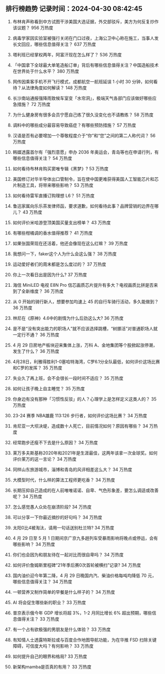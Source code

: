 
## 排行榜趋势 记录时间：2024-04-30 08:42:45
  
  1. 布林肯声称看到中方试图干涉美国大选证据，外交部驳斥，美方为何反复炒作该议题？ 956 万热度
    
  2. 病毒学家因实验室被强行关闭在门口过夜，上海公卫中心称在施工，当事人发长文回应，哪些信息值得关注？ 637 万热度
    
  3. 塔利班已经掌权两年，阿富汗现在怎么样了？ 536 万热度
    
  4. 「中国拿下全球最大单笔造船订单」背后有哪些信息值得关注？中国造船技术在世界处于什么水平？ 380 万热度
    
  5. 网传因乘客手机不开飞行模式，成都航空一航班延误 1 小时 30 分钟，如何看待？从法律角度如何解读？ 148 万热度
    
  6. 长沙南站通报强降雨致候车室变「水帘洞」，极端天气各部门应该做好哪些应急措施？ 72 万热度
    
  7. 为什么健身房有很多会员宁愿自己练了很久没变化也不请教练？ 58 万热度
    
  8. 调料中的哪些成分最容易导致癌症？有哪些预防措施？ 57 万热度
    
  9. 汉语是否有必要增加一个尊敬程度介于“你”和“您”之间的第二人称代词？ 56 万热度
    
  10. 韩媒透露首尔有「强烈意愿」申办 2036 年奥运会，青岛等也在申请行列，有哪些信息值得关注？ 54 万热度
    
  11. 如何看待布林肯购买窦唯专辑《黑梦》? 53 万热度
    
  12. 美国修订对华半导体出口管制令，旨在使中国更难获得美国人工智能芯片和芯片制造工具，将带来哪些影响？ 53 万热度
    
  13. 如何看待雷军直播订购理想 L6？ 51 万热度
    
  14. 鲁迅家属向乐乐茶发律师函，要求道歉，如何看待此事？品牌营销的边界在哪儿？ 43 万热度
    
  15. 如何评价米哈游登顶美国买量支出榜单？ 43 万热度
    
  16. 有哪些柑橘调的香水值得推荐？ 41 万热度
    
  17. 如果张国荣现在还活着，他还会像现在这么红嘛？ 39 万热度
    
  18. 我想问一下，faker这个人为什么会这么强？ 38 万热度
    
  19. 运动爱好者们的周末都是怎么度过的？ 37 万热度
    
  20. 你上一次看日出是因为什么? 37 万热度
    
  21. 海信 MiniLED 电视 E8N Pro 信芯画质芯片提升有多大？电视画质比拼是否来到了全新维度？ 36 万热度
    
  22. 从 0 开始的骑行新人，想要参加均速上 45 的自行车骑行活动，多久能做到？ 36 万热度
    
  23. 林尼在《原神》4.6中的剧情为什么后劲这么大? 36 万热度
    
  24. 是不是“没有突出能力的职场人”就不应该选择跳槽，“树挪活”对普通职场人就一定行不通？ 36 万热度
    
  25. 4 月 29 日房地产板块迎来集体上涨，万科 A、金地集团等个股掀起涨停潮，发生了什么？ 36 万热度
    
  26. 4月28日，利雅得胜利1-0塞哈特海湾，C罗6.1分全队最低，如何评价这场比赛和C罗的发挥？ 35 万热度
    
  27. 失业久了再上班，会不会很长一段时间不适应？ 35 万热度
    
  28. 如何让孩子晚上自主睡觉？ 35 万热度
    
  29. 你身边有没有那种「习惯性反驳」的人？心理学上是怎样定义这类人的？ 35 万热度
    
  30. 23-24 赛季 NBA雄鹿 113:126 步行者，如何评价这场比赛？ 34 万热度
    
  31. 肯尼亚一大坝决堤，造成数十人死亡，目前情况如何？原因有哪些？ 34 万热度
    
  32. 经常跑步还瘦不下去是什么原因？ 34 万热度
    
  33. 莱万多夫斯基称2020年和2021年是生涯最佳，这两年该拿一次金球奖。如何评价莱万的这一言论？ 34 万热度
    
  34. 同样山东旅游城市，淄博和青岛的风评相差这么大？ 34 万热度
    
  35. 大模型时代，什么样的算法工程师更吃香？ 34 万热度
    
  36. 长期压抑自己造成的在人前唯唯诺诺、自卑、气色形象差，要怎么调适或改善呢？ 34 万热度
    
  37. 怎么感觉愚人众处在崩溃阶段? 34 万热度
    
  38. 可以分享一下你最近摘抄的好句吗？ 34 万热度
    
  39. 太阳0比4被淘汰，请用一句话送别杜兰特? 34 万热度
    
  40. 4 月 29 日至 5 月 1 日期间京广京九多趟列车受暴雨影响将晚点或停运，会有哪些影响？ 34 万热度
    
  41. 你们也会因为和朋友待在一起对比而很自卑吗？ 34 万热度
    
  42. 如何评价詹姆斯里程碑“21年季后赛0次首轮被横扫”记录? 34 万热度
    
  43. 国内油价迎今年第二降，4 月 29 日晚国内汽、柴油价格每吨均降低 70 元，哪些信息值得关注？ 34 万热度
    
  44. 一顿营养又制作简单的早餐是什么样子的？ 34 万热度
    
  45. AI 将会促生哪些新的职业？ 33 万热度
    
  46. 普京表示俄今年 GDP 增长将超 3%，1-2 月同比增长 6% 超出预期，哪些信息值得关注？ 33 万热度
    
  47. 有一个占有欲极强的男朋友是什么体验？ 33 万热度
    
  48. 有知情人士透露特斯拉或与百度合作地图导航功能，为在华推 FSD 扫除关键障碍，可信度大吗？有何影响？ 33 万热度
    
  49. 如何提升自己的眼界和格局? 33 万热度
    
  50. 新架构mamba是否真的有用？ 33 万热度
    